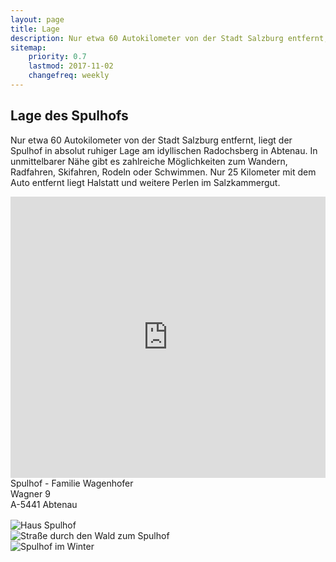 ```yaml
---
layout: page
title: Lage
description: Nur etwa 60 Autokilometer von der Stadt Salzburg entfernt, liegt der Spulhof in absolut ruhiger Lage am idyllischen Radochsberg in Abtenau. In unmittelbarer Nähe gibt es zahlreiche Möglichkeiten zum Wandern, Radfahren, Skifahren, Rodeln oder Schwimmen. Nur 25 Kilometer mit dem Auto entfernt liegt Halstatt und weitere Perlen im Salzkammergut..
sitemap:
    priority: 0.7
    lastmod: 2017-11-02
    changefreq: weekly
---
```

## Lage des Spulhofs

Nur etwa 60 Autokilometer von der Stadt Salzburg entfernt, liegt der Spulhof in absolut ruhiger Lage am idyllischen Radochsberg in Abtenau. In unmittelbarer Nähe gibt es zahlreiche Möglichkeiten zum Wandern, Radfahren, Skifahren, Rodeln oder Schwimmen. Nur 25 Kilometer mit dem Auto entfernt liegt Halstatt und weitere Perlen im Salzkammergut.

<iframe src="https://www.google.com/maps/embed?pb=!1m17!1m11!1m3!1d2564.608942322907!2d13.400561787065415!3d47.58803946365044!2m2!1f0!2f0!3m2!1i1024!2i768!4f13.1!3m3!1m2!1s0x4776c9827a033679%3A0x49be7d4446cef2a2!2sSpulhof!5e1!3m2!1sde!2sat!4v1540731262279" width="100%" height="450" frameborder="0" style="border:0" allowfullscreen></iframe>

<div>Spulhof - Familie Wagenhofer</div>
<div>Wagner 9</div>
<div>A-5441 Abtenau</div>

<div class="box alt" style="margin-top:16px">
  <div class="row 50% uniform">
    <div class="4u"><span class="image fit"><img src="{{ "/images/spulhof-abtenau-lammertal-8.jpg" | absolute_url }}" alt="Haus Spulhof" /></span></div>
    <div class="4u"><span class="image fit"><img src="{{ "/images/spulhof-abtenau-lammertal-3.jpg" | absolute_url }}" alt="Straße durch den Wald zum Spulhof" /></span></div>
    <div class="4u"><span class="image fit"><img src="{{ "/images/spulhof-abtenau-lammertal-2.jpg" | absolute_url }}" alt="Spulhof im Winter" /></span></div>
  </div>
</div>

